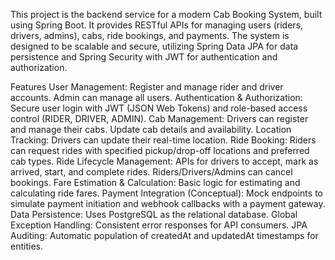 This project is the backend service for a modern Cab Booking System, built using Spring Boot. It provides RESTful APIs for managing users (riders, drivers, admins), cabs, ride bookings, and payments.
The system is designed to be scalable and secure, utilizing Spring Data JPA for data persistence and Spring Security with JWT for authentication and authorization.

Features
User Management: Register and manage rider and driver accounts. Admin can manage all users.
Authentication & Authorization: Secure user login with JWT (JSON Web Tokens) and role-based access control (RIDER, DRIVER, ADMIN).
Cab Management: Drivers can register and manage their cabs. Update cab details and availability.
Location Tracking: Drivers can update their real-time location.
Ride Booking: Riders can request rides with specified pickup/drop-off locations and preferred cab types.
Ride Lifecycle Management: APIs for drivers to accept, mark as arrived, start, and complete rides. Riders/Drivers/Admins can cancel bookings.
Fare Estimation & Calculation: Basic logic for estimating and calculating ride fares.
Payment Integration (Conceptual): Mock endpoints to simulate payment initiation and webhook callbacks with a payment gateway.
Data Persistence: Uses PostgreSQL as the relational database.
Global Exception Handling: Consistent error responses for API consumers.
JPA Auditing: Automatic population of createdAt and updatedAt timestamps for entities.
